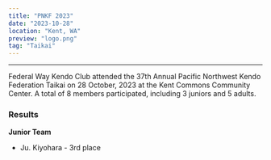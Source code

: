 ```yaml
---
title: "PNKF 2023"
date: "2023-10-28"
location: "Kent, WA"
preview: "logo.png"
tag: "Taikai"
---
```


---

Federal Way Kendo Club attended the 37th Annual Pacific Northwest Kendo Federation Taikai on 28 October, 2023 at the Kent Commons Community Center. A total of 8 members participated, including 3 juniors and 5 adults.

### Results

**Junior Team**

- Ju. Kiyohara - 3rd place
